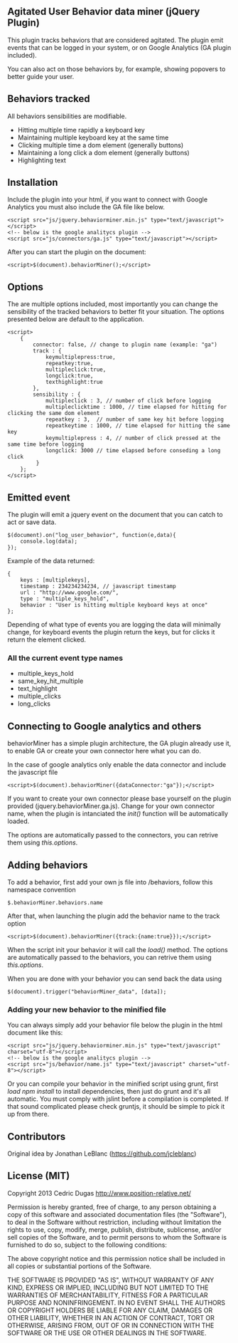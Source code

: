 ## Agitated User Behavior data miner (jQuery Plugin)

This plugin tracks behaviors that are considered agitated. The plugin emit events that can be logged in your system, or on Google Analytics (GA plugin  included).

You can also act on those behaviors by, for example, showing popovers to better guide your user. 

## Behaviors tracked

All behaviors sensibilities are modifiable.

+ Hitting multiple time rapidly a keyboard key
+ Maintaining multiple keyboard key at the same time
+ Clicking multiple time a dom element (generally buttons)
+ Maintaining a long click a dom element (generally buttons)
+ Highlighting text

## Installation

Include the plugin into your html, if you want to connect with Google Analytics you must also include the GA file like below.

	<script src="js/jquery.behaviorminer.min.js" type="text/javascript"></script>
	<!-- below is the google analitycs plugin -->
	<script src="js/connectors/ga.js" type="text/javascript"></script>

After you can start the plugin on the document:

	<script>$(document).behaviorMiner();</script>

## Options
The are multiple options included, most importantly you can change the sensibility of the tracked behaviors to better fit your situation. The options presented below are default to the application.

	<script>
		{
            connector: false, // change to plugin name (example: "ga")
            track : {
                keymultiplepress:true,
                repeatkey:true,
                multipleclick:true,
                longclick:true,
                texthighlight:true
            },
            sensibility : {
                multipleclick : 3, // number of click before logging
                multipleclicktime : 1000, // time elapsed for hitting for clicking the same dom element
                repeatkey : 3,  // number of same key hit before logging
                repeatkeytime : 1000, // time elapsed for hitting the same key
                keymultiplepress : 4, // number of click pressed at the same time before logging
                longclick: 3000 // time elapsed before conseding a long click
             }
        };
	</script>


## Emitted event

The plugin will emit a jquery event on the document that you can catch to act or save data.

	$(document).on("log_user_behavior", function(e,data){
		console.log(data);
	});

Example of the data returned:

	{
	    keys : [multiplekeys],
	    timestamp : 234234234234, // javascript timestamp
	    url : "http://www.google.com/",
	    type : "multiple_keys_hold",
	    behavior : "User is hitting multiple keyboard keys at once"
	};

Depending of what type of events you are logging the data will minimally change, for keyboard events the plugin return the keys, but for clicks it return the element clicked.

### All the current event type names

+ multiple_keys_hold
+ same_key_hit_multiple
+ text_highlight
+ multiple_clicks
+ long_clicks

## Connecting to Google analytics and others

behaviorMiner has a simple plugin architecture, the GA plugin already use it, to enable GA or create your own connector here what you can do.

In the case of google analytics only enable the data connector and include the javascript file 

	<script>$(document).behaviorMiner({dataConnector:"ga"});</script>

If you want to create your own connector please base yourself on the plugin provided (jquery.behaviorMiner.ga.js). Change for your own connector name, when the plugin is intanciated the *init()* function will be automatically loaded.

The options are automatically passed to the connectors, you can retrive them using *this.options*.

## Adding behaviors

To add a behavior, first add your own js file into /behaviors, follow this namespace convention

	$.behaviorMiner.behaviors.name

After that, when launching the plugin add the behavior name to the track option

	<script>$(document).behaviorMiner({track:{name:true}});</script>

When the script init your behavior it will call the *load()* method.  The options are automatically passed to the behaviors, you can retrive them using *this.options*.

When you are done with your behavior you can send back the data using 

	$(document).trigger("behaviorMiner_data", [data]);

### Adding your new behavior to the minified file

You can always simply add your behavior file below the plugin in the html document like this:

	<script src="js/jquery.behaviorminer.min.js" type="text/javascript" charset="utf-8"></script>
	<!-- below is the google analitycs plugin -->
	<script src="js/behavior/name.js" type="text/javascript" charset="utf-8"></script>

Or you can compile your behavior in the minified script using grunt, first *load npm install* to install dependencies, then just do grunt and it's all automatic. You must comply with jslint before a compilation is completed. If that sound complicated please check gruntjs, it should be simple to pick it up from there.

## Contributors

Original idea by Jonathan LeBlanc (https://github.com/jcleblanc) 

## License (MIT)

Copyright 2013 Cedric Dugas
http://www.position-relative.net/

Permission is hereby granted, free of charge, to any person obtaining
a copy of this software and associated documentation files (the
"Software"), to deal in the Software without restriction, including
without limitation the rights to use, copy, modify, merge, publish,
distribute, sublicense, and/or sell copies of the Software, and to
permit persons to whom the Software is furnished to do so, subject to
the following conditions:

The above copyright notice and this permission notice shall be
included in all copies or substantial portions of the Software.

THE SOFTWARE IS PROVIDED "AS IS", WITHOUT WARRANTY OF ANY KIND,
EXPRESS OR IMPLIED, INCLUDING BUT NOT LIMITED TO THE WARRANTIES OF
MERCHANTABILITY, FITNESS FOR A PARTICULAR PURPOSE AND
NONINFRINGEMENT. IN NO EVENT SHALL THE AUTHORS OR COPYRIGHT HOLDERS BE
LIABLE FOR ANY CLAIM, DAMAGES OR OTHER LIABILITY, WHETHER IN AN ACTION
OF CONTRACT, TORT OR OTHERWISE, ARISING FROM, OUT OF OR IN CONNECTION
WITH THE SOFTWARE OR THE USE OR OTHER DEALINGS IN THE SOFTWARE.